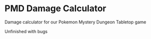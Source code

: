 # PMD Damage Calculator

Damage calculator for our Pokemon Mystery Dungeon Tabletop game

Unfinished with bugs
